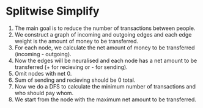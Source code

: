 # Splitwise Simplify

1. The main goal is to reduce the number of transactions between people.
2. We construct a graph of incoming and outgoing edges and each edge weight is the amount of money to be transferred.
3. For each node, we calculate the net amount of money to be transferred (incoming - outgoing).
4. Now the edges will be neuralised and each node has a net amount to be transferred (+ for recieving or - for sending).
5. Omit nodes with net 0.
6. Sum of sending and recieving should be 0 total.
7. Now we do a DFS to calculate the minimum number of transactions and who should pay whom.
8. We start from the node with the maximum net amount to be transferred.
